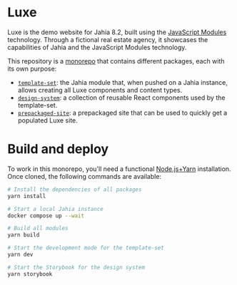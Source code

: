 # Luxe

Luxe is the demo website for Jahia 8.2, built using the [JavaScript Modules](https://academy.jahia.com/tutorials-get-started/frontend-developer/introduction) technology. Through a fictional real estate agency, it showcases the capabilities of Jahia and the JavaScript Modules technology.

This repository is a [monorepo](https://monorepo.tools/#understanding-monorepos) that contains different packages, each with its own purpose:

- [`template-set`](./packages/template-set/): the Jahia module that, when pushed on a Jahia instance, allows creating all Luxe components and content types.
- [`design-system`](./packages/design-system/): a collection of reusable React components used by the template-set.
- [`prepackaged-site`](./packages/prepackaged-site/): a prepackaged site that can be used to quickly get a populated Luxe site.

# Build and deploy

To work in this monorepo, you'll need a functional [Node.js+Yarn](https://nodejs.org/en/download) installation. Once cloned, the following commands are available:

```bash
# Install the dependencies of all packages
yarn install

# Start a local Jahia instance
docker compose up --wait

# Build all modules
yarn build

# Start the development mode for the template-set
yarn dev

# Start the Storybook for the design system
yarn storybook
```
